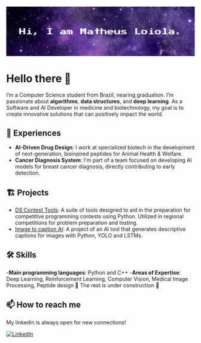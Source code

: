 ![My Banner](images/Banner.jpg)

# Hello there 👋

I’m a Computer Science student from Brazil, nearing graduation. I’m passionate about **algorithms**, **data structures**, and **deep learning**. As a Software and AI Developer in medicine and biotechnology, my goal is to create innovative solutions that can positively impact the world.

## 🚀 Experiences

- **AI-Driven Drug Design**: I work at specialized biotech in the development of next-generation, bioinpired peptides for Animal Health & Welfare.
- **Cancer Diagnosis System**: I'm part of a team focused on developing AI models for breast cancer diagnosis, directly contributing to early detection.

## 🏗️ Projects

- [DS Contest Tools](https://github.com/danielsaad/ds-contest-tools/): A suite of tools designed to aid in the preparation for competitive programming contests using Python. Utilized in regional competitions for problem preparation and testing.
- [Image to caption AI](https://github.com/loioladev/cnpq-caption-ia): A project of an AI tool that generates descriptive captions for images with Python, YOLO and LSTMs.

## 🛠️ Skills

-**Main programming languages**: Python and C++
-**Areas of Expertise**: Deep Learning, Reinforcement Learning, Computer Vision, Medical Image Processing, Peptide design
🚧 The rest is under construction 🚧

## 📫 How to reach me

My linkedin is always open for new connections!

[![LinkedIn](https://img.shields.io/badge/LinkedIn-400080?style=for-the-badge&logo=linkedin&logoColor=00000)](https://www.linkedin.com/in/loioladev/)
